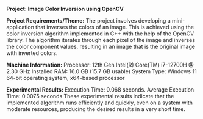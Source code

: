 
**Project: Image Color Inversion using OpenCV**

**Project Requirements/Theme:**
The project involves developing a mini-application that inverses the colors of an image. This is achieved using the color inversion algorithm implemented in C++ with the help of the OpenCV library. The algorithm iterates through each pixel of the image and inverses the color component values, resulting in an image that is the original image with inverted colors.

**Machine Information:**
Processor: 12th Gen Intel(R) Core(TM) i7-12700H @ 2.30 GHz
Installed RAM: 16.0 GB (15.7 GB usable)
System Type: Windows 11 64-bit operating system, x64-based processor


**Experimental Results:**
Execution Time: 0.068 seconds.
Average Execution Time: 0.0075 seconds
These experimental results indicate that the implemented algorithm runs efficiently and quickly, even on a system with moderate resources, producing the desired results in a very short time.






